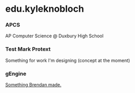 # edu.kyleknobloch #

### APCS ###
AP Computer Science @ Duxbury High School

### Test Mark Protext ###
Something for work I'm designing (concept at the moment)

### gEngine ###
[Something Brendan made.](https://github.com/GooseJS/gEngine)
